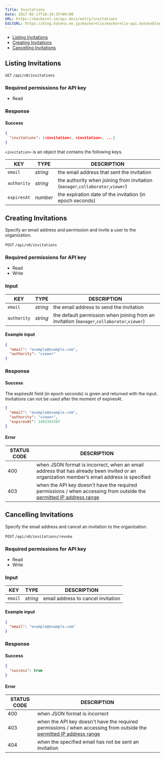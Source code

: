 ```yaml
---
Title: Invitations
Date: 2017-05-17T16:34:37+09:00
URL: https://mackerel.io/api-docs/entry/invitations
EditURL: https://blog.hatena.ne.jp/mackerelio/mackerelio-api.hatenablog.mackerel.io/atom/entry/10328749687247575586
---
```


<ul class="internal-nav">
  <li><a href="#list">Listing Invitations</a></li>
  <li><a href="#create">Creating Invitations</a></li>
  <li><a href="#revoke">Cancelling Invitations</a></li>
</ul>


<h2 id="list">Listing Invitations</h2>

<p class="type-get">
  <code>GET</code>
  <code>/api/v0/invitations</code>
</p>

### Required permissions for API key

<ul class="api-key">
  <li class="label-read">Read</li>
</ul>

### Response

#### Success

```json
{
  "invitations": [<invitation>, <invitation>, ...]
}
```

<i>`<invitation>`</i> is an object that contains the following keys.

| KEY         | TYPE     | DESCRIPTION                                                 |
| --------    | ------   | -----------                                                 |
| `email`     | *string* | the email address that sent the invitation                                |
| `authority` | *string* | the authority when joining from invitation (`manager`,`collaborator`,`viewer`) |
| `expiresAt` | *number* | the expiration date of the invitation (in epoch seconds)                                    |


<h2 id="create">Creating Invitations</h2>

Specify an email address and permission and invite a user to the organization.

<p class="type-post">
  <code>POST</code>
  <code>/api/v0/invitations</code>
</p>

### Required permissions for API key

<ul class="api-key">
  <li class="label-read">Read</li>
  <li class="label-write">Write</li>
</ul>

### Input

| KEY             | TYPE            | DESCRIPTION                                                    |
| ------------    | --------------- | -------------------------------------------------------------- |
| `email`         | *string*          | the email address to send the invitation                                       |
| `authority`     | *string*          | the default permission when joining from an invitation  (`manager`,`collaborator`,`viewer`) |

#### Example input
```json
{
  "email": "example@example.com",
  "authority": "viewer"
}
```

### Response

#### Success

The expiresAt field (in epoch seconds) is given and returned with the input. Invitations can not be used after the moment of expiresAt.

```json
{
  "email": "example@example.com",
  "authority": "viewer",
  "expiresAt": 1492393387
}
```

#### Error

<table class="default api-error-table">
  <thead>
    <tr>
      <th class="status-code">STATUS CODE</th>
      <th class="description">DESCRIPTION</th>
    </tr>
  </thead>
  <tbody>
    <tr>
      <td>400</td>
      <td>when JSON format is incorrect, when an email address that has already been invited or an organization member’s email address is specified</td>
    </tr>
    <tr>
      <td>403</td>
      <td>when the API key doesn't have the required permissions / when accessing from outside the <a href="https://mackerel.io/docs/entry/faq/organization/ip-restriction" target="_blank">permitted IP address range</a></td>
    </tr>
  </tbody>
</table>

<h2 id="revoke">Cancelling Invitations</h2>

Specify the email address and cancel an invitation to the organization.

<p class="type-post">
  <code>POST</code>
  <code>/api/v0/invitations/revoke</code>
</p>

### Required permissions for API key

<ul class="api-key">
  <li class="label-read">Read</li>
  <li class="label-write">Write</li>
</ul>

### Input

| KEY             | TYPE            | DESCRIPTION                                                    |
| ------------    | --------------- | -------------------------------------------------------------- |
| `email`         | *string*        | email address to cancel invitation                                   |

#### Example input

```json
{
  "email": "example@example.com"
}
```

### Response

#### Success

```json
{
  "success": true
}
```

#### Error

<table class="default api-error-table">
  <thead>
    <tr>
      <th class="status-code">STATUS CODE</th>
      <th class="description">DESCRIPTION</th>
    </tr>
  </thead>
  <tbody>
    <tr>
      <td>400</td>
      <td>when JSON format is incorrect</td>
    </tr>
    <tr>
      <td>403</td>
      <td>when the API key doesn't have the required permissions / when accessing from outside the <a href="https://mackerel.io/docs/entry/faq/organization/ip-restriction" target="_blank">permitted IP address range</a></td>
    </tr>
    <tr>
      <td>404</td>
      <td>when the specified email has not be sent an invitation</td>
    </tr>
  </tbody>
</table>

